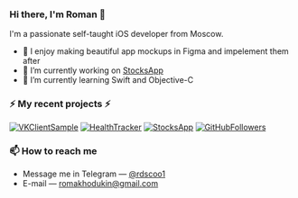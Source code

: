 ### Hi there, I'm Roman 👋

I'm a passionate self-taught iOS developer from Moscow. 

- 👀 I enjoy making beautiful app mockups in Figma and impelement them after
- 🔭 I’m currently working on [StocksApp](https://github.com/rdscoo1/StocksApp)
- 🌱 I’m currently learning Swift and Objective-C


### ⚡ My recent projects ⚡ 

[![VKClientSample](https://github-readme-stats.vercel.app/api/pin/?username=rdscoo1&repo=VKClientSample)](https://github.com/rdscoo1/VKClientSample)
[![HealthTracker](https://github-readme-stats.vercel.app/api/pin/?username=rdscoo1&repo=HealthTracker)](https://github.com/rdscoo1/HealthTracker)
[![StocksApp](https://github-readme-stats.vercel.app/api/pin/?username=rdscoo1&repo=StocksApp)](https://github.com/rdscoo1/StocksApp)
[![GitHubFollowers](https://github-readme-stats.vercel.app/api/pin/?username=rdscoo1&repo=GitHubFollowers)](https://github.com/rdscoo1/GitHubFollowers)

### 📫 How to reach me 

* Message me in Telegram — [@rdscoo1](https://t.me/rdscoo1)
* E-mail  — [romakhodukin@gmail.com](mailto:romakhodukin@gmail.com)
